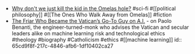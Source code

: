 - [Why don't we just kill the kid in the Omelas hole?](https://clarkesworldmagazine.com/kim_02_24/) #sci-fi #[[political philosophy]] #[[The Ones Who Walk Away from Omelas]] #fiction
- [The Friar Who Became the Vatican’s Go-To Guy on A.I.](https://www.nytimes.com/2024/02/09/world/europe/italy-artificial-intelligence-ethics.html) - on Paolo Benanti, the engineer-turned-monk who advises the Vatican and secular leaders alike on machine learning risk and technological ethics #theology #biography #Catholicism #ethics #[[machine learning]]
  id:: 65cd9f8f-217c-4846-afb6-1df10402ca27